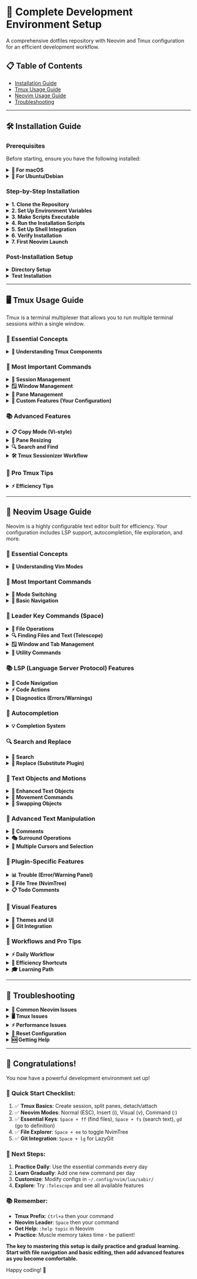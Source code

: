 # 🚀 Complete Development Environment Setup

A comprehensive dotfiles repository with Neovim and Tmux configuration for an efficient development workflow.

## 📋 Table of Contents

- [Installation Guide](#-installation-guide)
- [Tmux Usage Guide](#-tmux-usage-guide)
- [Neovim Usage Guide](#-neovim-usage-guide)
- [Troubleshooting](#-troubleshooting)

---

## 🛠 Installation Guide

### Prerequisites

Before starting, ensure you have the following installed:

<details>
<summary><strong>📱 For macOS</strong></summary>

```bash
# Install Homebrew (if not already installed)
/bin/bash -c "$(curl -fsSL https://raw.githubusercontent.com/Homebrew/install/HEAD/install.sh)"

# Install required tools
brew install git tmux neovim fzf cmake
```

</details>

<details>
<summary><strong>🐧 For Ubuntu/Debian</strong></summary>

```bash
# Update package list
sudo apt update

# Install required tools
sudo apt install git tmux neovim fzf build-essential curl cmake

# Install latest Neovim (if the default version is too old)
curl -LO https://github.com/neovim/neovim/releases/latest/download/nvim-linux64.tar.gz
sudo rm -rf /opt/nvim
sudo tar -C /opt -xzf nvim-linux64.tar.gz
echo 'export PATH="$PATH:/opt/nvim-linux64/bin"' >> ~/.bashrc
source ~/.bashrc
rm nvim-linux64.tar.gz
```

</details>

### Step-by-Step Installation

<details>
<summary><strong>1. Clone the Repository</strong></summary>

```bash
# Navigate to your home directory
cd ~

# Clone the repository
git clone <your-repo-url> dotfiles
cd dotfiles
```

</details>

<details>
<summary><strong>2. Set Up Environment Variables</strong></summary>

```bash
# Add to your shell profile (~/.bashrc, ~/.zshrc, etc.)
echo 'export XDG_CONFIG_HOME="$HOME/.config"' >> ~/.bashrc
echo 'export PATH="$HOME/.local/bin:$PATH"' >> ~/.bashrc

# For Zsh users:
echo 'export XDG_CONFIG_HOME="$HOME/.config"' >> ~/.zshrc
echo 'export PATH="$HOME/.local/bin:$PATH"' >> ~/.zshrc

# Reload your shell or run:
source ~/.bashrc
# or for zsh:
source ~/.zshrc
```

</details>

<details>
<summary><strong>3. Make Scripts Executable</strong></summary>

```bash
# Make all scripts executable
chmod +x dev-env
chmod +x run
chmod +x .ready-tmux
chmod +x .local/scripts/*
chmod +x runs/*
```

</details>

<details>
<summary><strong>4. Run the Installation Scripts</strong></summary>

```bash
# First, check what will be installed (dry run)
./dev-env --dry

# If everything looks good, run the actual installation
./dev-env

# Install additional libraries and tools
./run libs
```

</details>

<details>
<summary><strong>5. Set Up Shell Integration</strong></summary>

```bash
# For Zsh users, add fzf integration
echo 'source ~/.fzf.zsh' >> ~/.zshrc

# For Bash users
echo 'source ~/.fzf.bash' >> ~/.bashrc

# Reload shell
source ~/.bashrc  # or ~/.zshrc
```

</details>

<details>
<summary><strong>6. Verify Installation</strong></summary>

```bash
# Check Neovim version (should be 0.8.0+)
nvim --version

# Check Tmux version
tmux -V

# Test fzf
fzf --version

# Verify scripts are executable
ls -la ~/.local/bin/
```

</details>

<details>
<summary><strong>7. First Neovim Launch</strong></summary>

```bash
# Launch Neovim for the first time
nvim

# Lazy.nvim will automatically install all plugins
# Wait for installation to complete, then restart Neovim
# If you see any errors, press ENTER to continue and restart nvim
```

</details>

### Post-Installation Setup

<details>
<summary><strong>Directory Setup</strong></summary>

```bash
# Create personal projects directory (for tmux sessionizer)
mkdir -p ~/personal

# Create some test directories
mkdir -p ~/personal/test-project-1
mkdir -p ~/personal/test-project-2
```

</details>

<details>
<summary><strong>Test Installation</strong></summary>

```bash
# Test tmux
tmux new-session -s test

# Inside tmux, test sessionizer (should be Ctrl+a + f)
# This should open fzf to select from ~/personal directories

# Test neovim
nvim
# Inside nvim, test telescope with Space + ff
```

</details>

---

## 🖥 Tmux Usage Guide

Tmux is a terminal multiplexer that allows you to run multiple terminal sessions within a single window.

### 🔑 Essential Concepts

<details>
<summary><strong>📖 Understanding Tmux Components</strong></summary>

- **Session**: A collection of windows, like having multiple terminal tabs
- **Window**: A single screen within a session, like a browser tab
- **Pane**: Split sections within a window, like split screens
- **Prefix Key**: `Ctrl+a` (your configured prefix) - press this before other commands
</details>

### 🎯 Most Important Commands

<details>
<summary><strong>💼 Session Management</strong></summary>

```bash
# Start new session
tmux new-session -s session_name

# List all sessions
tmux list-sessions
tmux ls

# Attach to existing session
tmux attach-session -t session_name
tmux a -t session_name

# Detach from session (inside tmux)
Ctrl+a + d

# Kill session
tmux kill-session -t session_name

# Rename session (inside tmux)
Ctrl+a + $
```

</details>

<details>
<summary><strong>🪟 Window Management</strong></summary>

```bash
# Create new window
Ctrl+a + c

# Switch between windows
Ctrl+a + n    # Next window
Ctrl+a + p    # Previous window
Ctrl+a + 0-9  # Switch to window number
Ctrl+a + l    # Last window

# Rename current window
Ctrl+a + ,

# Close window
Ctrl+a + &

# List windows
Ctrl+a + w
```

</details>

<details>
<summary><strong>📱 Pane Management</strong></summary>

```bash
# Split window vertically (side by side)
Ctrl+a + %

# Split window horizontally (top and bottom)
Ctrl+a + "

# Navigate between panes (custom configured)
Ctrl+a + h    # Move left
Ctrl+a + j    # Move down
Ctrl+a + k    # Move up
Ctrl+a + l    # Move right

# Close current pane
Ctrl+a + x

# Toggle pane zoom (fullscreen)
Ctrl+a + z

# Show pane numbers
Ctrl+a + q

# Break pane into new window
Ctrl+a + !
```

</details>

<details>
<summary><strong>🚀 Custom Features (Your Configuration)</strong></summary>

```bash
# Reload tmux configuration
Ctrl+a + r

# Quick project switcher (tmux-sessionizer)
# This is your most powerful feature!
# It opens fzf to select from ~/personal directories
# Automatically creates/switches sessions
# Note: The exact keybinding may vary - check your tmux.conf
```

</details>

### 📚 Advanced Features

<details>
<summary><strong>📋 Copy Mode (Vi-style)</strong></summary>

```bash
# Enter copy mode
Ctrl+a + [

# Navigation in copy mode (vi keys)
h, j, k, l    # Move cursor
w, b          # Word movement
0, $          # Line start/end
gg, G         # Top/bottom of buffer

# Selection and copying
v             # Start selection
y             # Copy selection (copies to system clipboard)
Enter         # Copy selection and exit copy mode
q             # Exit copy mode without copying

# Paste
Ctrl+a + ]
```

</details>

<details>
<summary><strong>🎨 Pane Resizing</strong></summary>

```bash
# Enter command mode for resizing
Ctrl+a + :

# Resize commands (in command mode)
resize-pane -D 5    # Down
resize-pane -U 5    # Up
resize-pane -L 5    # Left
resize-pane -R 5    # Right

# Or use repeat mode
Ctrl+a + Ctrl+h    # Resize left (hold Ctrl and repeat h)
Ctrl+a + Ctrl+j    # Resize down
Ctrl+a + Ctrl+k    # Resize up
Ctrl+a + Ctrl+l    # Resize right
```

</details>

<details>
<summary><strong>🔍 Search and Find</strong></summary>

```bash
# Find window by name
Ctrl+a + f

# Find session
Ctrl+a + s

# Search in copy mode
Ctrl+a + [, then /pattern    # Search forward
Ctrl+a + [, then ?pattern    # Search backward
```

</details>

<details>
<summary><strong>🛠 Tmux Sessionizer Workflow</strong></summary>

This is your custom script that makes project switching super fast:

```bash
# 1. Use your configured keybinding (check tmux.conf for exact key)
# 2. fzf opens showing all directories in ~/personal
# 3. Select a project with arrow keys or start typing
# 4. Press Enter
# 5. Tmux automatically:
#    - Creates new session (if doesn't exist)
#    - Switches to session (if exists)
#    - Runs .ready-tmux script if present in project
#    - Changes to project directory
```

**Setting up projects:**

```bash
# Create project structure
mkdir -p ~/personal/my-awesome-project
cd ~/personal/my-awesome-project

# Create custom startup script
cat > .ready-tmux << 'EOF'
#!/usr/bin/env bash
# This runs when tmux-sessionizer opens this project

# Example: create development windows
tmux neww -n "editor"
tmux neww -n "server"
tmux neww -n "logs"

# Switch back to first window
tmux selectw -t 1
EOF

chmod +x .ready-tmux
```

</details>

### 🎯 Pro Tmux Tips

<details>
<summary><strong>⚡ Efficiency Tips</strong></summary>

1. **Use sessions for different projects** - Never lose your work context
2. **Master the sessionizer** - Fastest way to switch between projects
3. **Use descriptive window names** - `Ctrl+a + ,` to rename
4. **Detach instead of closing** - `Ctrl+a + d` keeps everything running
5. **Use copy mode for scrolling** - `Ctrl+a + [` then navigate with vi keys
</details>

---

## 📝 Neovim Usage Guide

Neovim is a highly configurable text editor built for efficiency. Your configuration includes LSP support, autocompletion, file exploration, and more.

### 🎯 Essential Concepts

<details>
<summary><strong>📖 Understanding Vim Modes</strong></summary>

- **Normal Mode**: Navigation and commands (default mode) - cursor is a block
- **Insert Mode**: Typing text - cursor is a line
- **Visual Mode**: Selecting text - text is highlighted
- **Command Mode**: Running commands - starts with `:`
- **Leader Key**: `Space` - your custom prefix for most commands
</details>

### 🔑 Most Important Commands

<details>
<summary><strong>🔄 Mode Switching</strong></summary>

```bash
# Enter Insert mode
i         # Insert at cursor
a         # Insert after cursor
o         # New line below and insert
O         # New line above and insert
I         # Insert at beginning of line
A         # Insert at end of line

# Return to Normal mode
ESC       # Standard way
jk        # Your custom mapping (faster)

# Enter Visual mode
v         # Character-wise selection
V         # Line-wise selection
Ctrl+v    # Block selection

# Enter Command mode
:         # Type commands like :w, :q, etc.
```

</details>

<details>
<summary><strong>🧭 Basic Navigation</strong></summary>

```bash
# Character movement
h         # Left
j         # Down
k         # Up
l         # Right

# Word movement
w         # Next word start
b         # Previous word start
e         # End of word
W, B, E   # Same but ignore punctuation

# Line movement
0         # Beginning of line
^         # First non-blank character
$         # End of line
g_        # Last non-blank character

# Screen movement
gg        # Go to top of file
G         # Go to bottom of file
Ctrl+u    # Half page up
Ctrl+d    # Half page down
Ctrl+f    # Full page down
Ctrl+b    # Full page up
```

</details>

### 🚀 Leader Key Commands (Space)

<details>
<summary><strong>📁 File Operations</strong></summary>

```bash
# File Explorer (NvimTree)
Space + ee    # Toggle file explorer
Space + ef    # Find current file in explorer
Space + ec    # Collapse file explorer
Space + er    # Refresh file explorer

# In file explorer:
Enter         # Open file/folder
a             # Create new file/folder
d             # Delete
r             # Rename
x             # Cut
c             # Copy
p             # Paste
R             # Refresh
```

</details>

<details>
<summary><strong>🔍 Finding Files and Text (Telescope)</strong></summary>

```bash
Space + ff    # Find files (fuzzy search) - MOST USED!
Space + fr    # Find recent files
Space + fs    # Find string in project (live grep) - VERY USEFUL!
Space + fc    # Find word under cursor in project
Space + ft    # Find todo comments

# Inside Telescope:
Ctrl+j        # Move down
Ctrl+k        # Move up
Enter         # Open file
Ctrl+t        # Open in new tab
Ctrl+v        # Open in vertical split
Ctrl+x        # Open in horizontal split
ESC           # Close telescope
```

</details>

<details>
<summary><strong>🪟 Window and Tab Management</strong></summary>

```bash
# Split windows
Space + sv    # Split vertically (side by side)
Space + sh    # Split horizontally (top/bottom)
Space + se    # Make splits equal size
Space + sx    # Close current split
Space + sm    # Maximize/minimize split (vim-maximizer)

# Navigate between splits (with vim-tmux-navigator)
Ctrl+h        # Move to left split
Ctrl+j        # Move to down split
Ctrl+k        # Move to up split
Ctrl+l        # Move to right split

# Tab management
Space + to    # Open new tab
Space + tx    # Close current tab
Space + tn    # Next tab
Space + tp    # Previous tab
Space + tf    # Open current buffer in new tab
```

</details>

<details>
<summary><strong>🔧 Utility Commands</strong></summary>

```bash
# Search and highlights
Space + nh    # Clear search highlights

# Numbers
Space + +     # Increment number under cursor
Space + -     # Decrement number under cursor

# Session management
Space + wr    # Restore session for current directory
Space + ws    # Save session

# Git operations
Space + lg    # Open LazyGit (full git interface)
```

</details>

### 📚 LSP (Language Server Protocol) Features

<details>
<summary><strong>🧭 Code Navigation</strong></summary>

```bash
# Go to definitions/references
gd        # Go to definition - MOST USED!
gD        # Go to declaration
gR        # Show all references
gi        # Go to implementation
gt        # Go to type definition

# Documentation
K         # Show documentation for symbol under cursor

# Navigation history
Ctrl+o    # Go back to previous location
Ctrl+i    # Go forward in location history
```

</details>

<details>
<summary><strong>⚡ Code Actions</strong></summary>

```bash
# Code modifications
Space + ca    # Show code actions (auto-fix, refactor, etc.)
Space + rn    # Rename symbol across project
Space + mp    # Format file or selection

# Quick fixes
# Put cursor on error/warning and use Space + ca
# Common actions: import missing modules, fix syntax, etc.
```

</details>

<details>
<summary><strong>🐛 Diagnostics (Errors/Warnings)</strong></summary>

```bash
# View diagnostics
Space + d     # Show diagnostics for current line
Space + D     # Show all diagnostics for current file

# Navigate diagnostics
]d            # Go to next diagnostic
[d            # Go to previous diagnostic

# Restart LSP if issues
Space + rs    # Restart language server
```

</details>

### 🎯 Autocompletion

<details>
<summary><strong>💡 Completion System</strong></summary>

```bash
# Trigger completion (in Insert mode)
Ctrl+Space    # Manually trigger completion

# Navigate completion menu
Ctrl+j        # Next suggestion
Ctrl+k        # Previous suggestion
Ctrl+b        # Scroll documentation up
Ctrl+f        # Scroll documentation down

# Accept/dismiss
Enter         # Accept selected completion
Ctrl+e        # Close completion menu

# Snippets (if available)
Tab           # Expand snippet or jump to next placeholder
Shift+Tab     # Jump to previous placeholder
```

</details>

### 🔍 Search and Replace

<details>
<summary><strong>🔎 Search</strong></summary>

```bash
# Basic search
/pattern      # Search forward
?pattern      # Search backward
n             # Next match
N             # Previous match (opposite direction)
*             # Search for word under cursor (forward)
#             # Search for word under cursor (backward)

# Clear search highlights
Space + nh
```

</details>

<details>
<summary><strong>🔄 Replace (Substitute Plugin)</strong></summary>

```bash
# Substitute operations
s + motion    # Substitute with motion (e.g., siw = substitute word)
ss            # Substitute entire line
S             # Substitute from cursor to end of line

# In visual mode
s             # Substitute selected text

# Traditional vim substitute
:s/old/new/g     # Replace in current line
:%s/old/new/g    # Replace in entire file
:%s/old/new/gc   # Replace with confirmation
```

</details>

### 🎨 Text Objects and Motions

<details>
<summary><strong>🎯 Enhanced Text Objects</strong></summary>

Your configuration includes powerful text objects for code:

```bash
# Function/Method objects
af            # Select outer function (including function keyword)
if            # Select inner function (just the body)
am            # Select outer method
im            # Select inner method

# Parameter objects
aa            # Select outer parameter (including commas)
ia            # Select inner parameter (just the parameter)

# Property objects (JavaScript/TypeScript)
a:            # Select outer object property
i:            # Select inner object property
l:            # Select left side of property (key)
r:            # Select right side of property (value)

# Conditional objects
ai            # Select outer conditional (if/else)
ii            # Select inner conditional

# Loop objects
al            # Select outer loop
il            # Select inner loop

# Class objects
ac            # Select outer class
ic            # Select inner class
```

</details>

<details>
<summary><strong>🏃 Movement Commands</strong></summary>

```bash
# Navigate by code structure
]f            # Next function call start
[f            # Previous function call start
]m            # Next method/function definition start
[m            # Previous method/function definition start
]c            # Next class start
[c            # Previous class start

# Navigate diagnostics/todos
]d            # Next diagnostic
[d            # Previous diagnostic
]t            # Next todo comment
[t            # Previous todo comment
```

</details>

<details>
<summary><strong>🔄 Swapping Objects</strong></summary>

```bash
# Swap parameters/arguments
Space + na    # Swap current parameter with next
Space + pa    # Swap current parameter with previous

# Swap object properties
Space + n:    # Swap current property with next
Space + p:    # Swap current property with previous

# Swap functions
Space + nm    # Swap current function with next
Space + pm    # Swap current function with previous
```

</details>

### 🎪 Advanced Text Manipulation

<details>
<summary><strong>💬 Comments</strong></summary>

```bash
# Line comments
gcc           # Toggle comment for current line
gc + motion   # Comment with motion (e.g., gc3j = comment 3 lines down)

# Block comments
gbc           # Toggle block comment for current line
gb + motion   # Block comment with motion

# In visual mode
gc            # Comment/uncomment selection
gb            # Block comment selection
```

</details>

<details>
<summary><strong>🎭 Surround Operations</strong></summary>

```bash
# Add surroundings
ys + motion + char    # Add surround
# Examples:
ysiw"                 # Surround word with quotes
yss)                  # Surround line with parentheses
ysip}                 # Surround paragraph with braces

# Change surroundings
cs + old + new        # Change surround
# Examples:
cs"'                  # Change " to '
cs)]                  # Change ) to ]
cst<div>              # Change tag to <div>

# Delete surroundings
ds + char             # Delete surround
# Examples:
ds"                   # Delete surrounding quotes
ds)                   # Delete surrounding parentheses
dst                   # Delete surrounding tag
```

</details>

<details>
<summary><strong>🎯 Multiple Cursors and Selection</strong></summary>

```bash
# Incremental selection (treesitter)
Ctrl+Space    # Start/expand selection intelligently
Backspace     # Shrink selection

# This selects based on syntax tree:
# First press: selects current word
# Second press: selects containing expression
# Third press: selects containing statement
# etc.
```

</details>

### 🔧 Plugin-Specific Features

<details>
<summary><strong>📊 Trouble (Error/Warning Panel)</strong></summary>

```bash
# Open diagnostic panels
Space + xw    # Workspace diagnostics (all files)
Space + xd    # Document diagnostics (current file)
Space + xq    # Quickfix list
Space + xl    # Location list
Space + xt    # Todo comments across project

# Inside Trouble panel:
Enter         # Jump to item
q             # Close panel
```

</details>

<details>
<summary><strong>🌳 File Tree (NvimTree)</strong></summary>

```bash
# Basic operations (when tree is focused)
Enter/o       # Open file or toggle folder
a             # Create new file/folder
d             # Delete (with confirmation)
r             # Rename
x             # Cut
c             # Copy
p             # Paste
R             # Refresh tree
q             # Close tree

# Navigation
j/k           # Move up/down
h             # Close folder or go to parent
l             # Open folder or file
P             # Go to parent directory
```

</details>

<details>
<summary><strong>📋 Todo Comments</strong></summary>

Your setup recognizes these special comments:

```bash
# Recognized patterns:
TODO: something to do
HACK: hacky code
BUG: something is wrong
FIXME: needs fixing
NOTE: important note
WARNING: be careful

# Navigate todos
]t            # Next todo
[t            # Previous todo
Space + ft    # Find all todos with Telescope
Space + xt    # View todos in Trouble panel
```

</details>

### 🎨 Visual Features

<details>
<summary><strong>🌈 Themes and UI</strong></summary>

Your setup includes:

- **Tokyo Night Theme**: Dark theme with custom blue colors
- **Lualine**: Status line showing mode, file info, git status
- **Bufferline**: Tab-like buffer display at top
- **Indent Guides**: Visual indentation markers
- **Git Signs**: Git change indicators in left gutter
- **LSP Diagnostics**: Error/warning icons in gutter

**Status Line Indicators:**

- Mode indicator (Normal/Insert/Visual) with colors
- Current file and modification status
- Git branch and changes
- LSP status and diagnostics count
- File encoding and type
</details>

<details>
<summary><strong>📂 Git Integration</strong></summary>

```bash
# LazyGit (full Git UI)
Space + lg    # Open LazyGit interface

# Git hunks (individual changes)
]h            # Next git hunk
[h            # Previous git hunk
Space + hs    # Stage current hunk
Space + hr    # Reset current hunk
Space + hp    # Preview hunk changes
Space + hS    # Stage entire buffer
Space + hR    # Reset entire buffer
Space + hu    # Undo stage hunk

# Git blame and diff
Space + hb    # Show blame for current line
Space + hB    # Toggle line blame display
Space + hd    # Diff current file
Space + hD    # Diff against HEAD~1

# In visual mode
Space + hs    # Stage selected lines
Space + hr    # Reset selected lines
```

</details>

### 🎯 Workflows and Pro Tips

<details>
<summary><strong>⚡ Daily Workflow</strong></summary>

**Opening a Project:**

1. Use tmux sessionizer to switch to project
2. `Space + ee` to open file tree
3. `Space + ff` to quickly find files
4. `Space + fs` to search across codebase

**Editing Code:**

1. `gd` to jump to definitions
2. `K` to read documentation
3. `Space + ca` for quick fixes
4. `Space + rn` to rename variables

**Managing Changes:**

1. `Space + lg` for git operations
2. `Space + hs` to stage individual hunks
3. `:w` to save, `Space + mp` to format
4. `Space + wr` to save session

**Debugging Issues:**

1. `Space + xd` to see all file errors
2. `]d` and `[d` to navigate diagnostics
3. `Space + ca` on errors for fixes
4. `Space + rs` to restart LSP if needed
</details>

<details>
<summary><strong>🚀 Efficiency Shortcuts</strong></summary>

```bash
# Quick file operations
Space + ff → type filename → Enter    # Fastest file opening
Space + fs → type text → Enter        # Find any text in project
gd → Ctrl+o                          # Jump to definition and back

# Quick editing
ciw           # Change entire word
ci"           # Change inside quotes
di)           # Delete inside parentheses
va{           # Select all inside braces
yap           # Yank (copy) entire paragraph

# Quick navigation
gg            # Top of file
G             # Bottom of file
:42           # Go to line 42
*             # Find next occurrence of current word
#             # Find previous occurrence of current word

# Quick fixes
Space + ca    # Auto-fix errors
Space + mp    # Format code
gcc           # Comment/uncomment line
Space + rn    # Rename symbol everywhere
```

</details>

<details>
<summary><strong>🎓 Learning Path</strong></summary>

**Week 1 - Basics:**

- Master mode switching (i, ESC/jk, v, :)
- Learn basic navigation (hjkl, w, b, 0, $)
- Use `Space + ff` and `Space + ee` for files
- Practice `:w` to save, `:q` to quit

**Week 2 - File Management:**

- Use telescope extensively (`Space + fs`, `Space + fr`)
- Learn window splits (`Space + sv`, `Space + sh`)
- Practice tab management (`Space + to`, `Space + tn`)
- Use `gd` and `K` for code navigation

**Week 3 - Text Editing:**

- Learn text objects (ciw, di", va}, etc.)
- Practice commenting (gcc, gc)
- Use surround operations (ys, cs, ds)
- Master search and replace (/, n, N, :s)

**Week 4 - Advanced Features:**

- LSP features (`Space + ca`, `Space + rn`, diagnostics)
- Git workflow (`Space + lg`, git hunks)
- Custom text objects (af, if, aa, ia)
- Session management (`Space + wr`, `Space + ws`)

**Month 2 - Mastery:**

- Customize keybindings for your workflow
- Learn advanced telescope features
- Master treesitter text objects
- Create custom snippets and configurations
</details>

---

## 🐛 Troubleshooting

<details>
<summary><strong>🔧 Common Neovim Issues</strong></summary>

**Plugin Installation Problems:**

```bash
# Reinstall all plugins
:Lazy clean
:Lazy install

# Update plugins
:Lazy update

# Check plugin status
:Lazy

# Rebuild telescope-fzf-native if architecture issues
:Lazy clean telescope-fzf-native.nvim
:Lazy install telescope-fzf-native.nvim
```

**LSP Not Working:**

```bash
# Check LSP status
:LspInfo

# Check Mason installer
:Mason

# Restart LSP
Space + rs
:LspRestart

# Check if mason-lspconfig is available
:lua print(vim.inspect(require('mason-lspconfig')))
```

**Treesitter Issues:**

```bash
# Update treesitter parsers
:TSUpdate

# Install specific parser
:TSInstall lua javascript typescript

# Check treesitter status
:TSInstallInfo
```

</details>

<details>
<summary><strong>🖥 Tmux Issues</strong></summary>

**Tmux Not Responding:**

```bash
# Kill all tmux sessions (last resort)
tmux kill-server

# Reload tmux config
Ctrl+a + r

# List sessions if tmux seems frozen
tmux list-sessions

# Force detach if stuck
tmux detach-client
```

**Copy/Paste Not Working:**

```bash
# Check if xclip is installed (Linux)
sudo apt install xclip

# Check if pbcopy/pbpaste work (macOS)
echo "test" | pbcopy && pbpaste

# Reload tmux config after installing clipboard tools
Ctrl+a + r
```

**Sessionizer Not Working:**

```bash
# Check if script is executable
ls -la ~/.local/bin/tmux-sessionizer

# Make executable if needed
chmod +x ~/.local/bin/tmux-sessionizer

# Check if ~/personal directory exists
ls -la ~/personal

# Test fzf
echo -e "test1\ntest2\ntest3" | fzf
```

</details>

<details>
<summary><strong>⚡ Performance Issues</strong></summary>

**Neovim Slow Startup:**

```bash
# Profile startup time
nvim --startuptime startup.log
less startup.log

# Temporarily disable plugins
mv ~/.config/nvim ~/.config/nvim.backup
nvim  # test if it's faster

# Restore config
mv ~/.config/nvim.backup ~/.config/nvim
```

**Large File Handling:**

```bash
# Disable features for large files
:set syntax=off
:set relativenumber!
:set foldmethod=manual

# Or edit options.lua to set file size limits
```

**Tmux Performance:**

```bash
# Reduce tmux history
set-option -g history-limit 1000

# Disable automatic window renaming
set-option -g automatic-rename off
```

</details>

<details>
<summary><strong>🔄 Reset Configuration</strong></summary>

**Complete Reset:**

```bash
# Backup current config
mv ~/.config/nvim ~/.config/nvim.backup
mv ~/.local/share/nvim ~/.local/share/nvim.backup
mv ~/.tmux ~/.tmux.backup

# Reinstall from dotfiles
cd ~/dotfiles
./dev-env

# If still issues, clean install Neovim
# macOS:
brew uninstall neovim
brew install neovim

# Ubuntu:
sudo apt remove neovim
# Then reinstall latest version
```

**Partial Reset:**

```bash
# Reset only Neovim plugins
rm -rf ~/.local/share/nvim
nvim  # Will reinstall all plugins

# Reset only Neovim config
cd ~/dotfiles
./dev-env  # Will copy fresh config
```

</details>

<details>
<summary><strong>🆘 Getting Help</strong></summary>

**Neovim Built-in Help:**

```bash
:help keyword          # Get help on any topic
:help index            # List all commands
:Telescope help_tags   # Search help with telescope
:help nvim-treesitter  # Plugin-specific help
:help lsp              # LSP help
```

**Check Configuration:**

```bash
# Check current settings
:set                   # Show all options
:map                   # Show all keymappings
:lua print(vim.inspect(vim.g))  # Show global variables

# Check loaded plugins
:Lazy

# Check LSP clients
:LspInfo
```

**Debug Mode:**

```bash
# Start Neovim with verbose logging
nvim -V9nvim.log

# Check log file
tail -f nvim.log
```

</details>

---

## 🎉 Congratulations!

You now have a powerful development environment set up!

### 🎯 Quick Start Checklist:

1. ✅ **Tmux Basics**: Create session, split panes, detach/attach
2. ✅ **Neovim Modes**: Normal (ESC), Insert (i), Visual (v), Command (:)
3. ✅ **Essential Keys**: `Space + ff` (find files), `Space + fs` (search text), `gd` (go to definition)
4. ✅ **File Explorer**: `Space + ee` to toggle NvimTree
5. ✅ **Git Integration**: `Space + lg` for LazyGit

### 🚀 Next Steps:

1. **Practice Daily**: Use the essential commands every day
2. **Learn Gradually**: Add one new command per day
3. **Customize**: Modify configs in `~/.config/nvim/lua/sabir/`
4. **Explore**: Try `:Telescope` and see all available features

### 📚 Remember:

- **Tmux Prefix**: `Ctrl+a` then your command
- **Neovim Leader**: `Space` then your command
- **Get Help**: `:help topic` in Neovim
- **Practice**: Muscle memory takes time - be patient!

**The key to mastering this setup is daily practice and gradual learning. Start with file navigation and basic editing, then add advanced features as you become comfortable.**

Happy coding! 🚀
